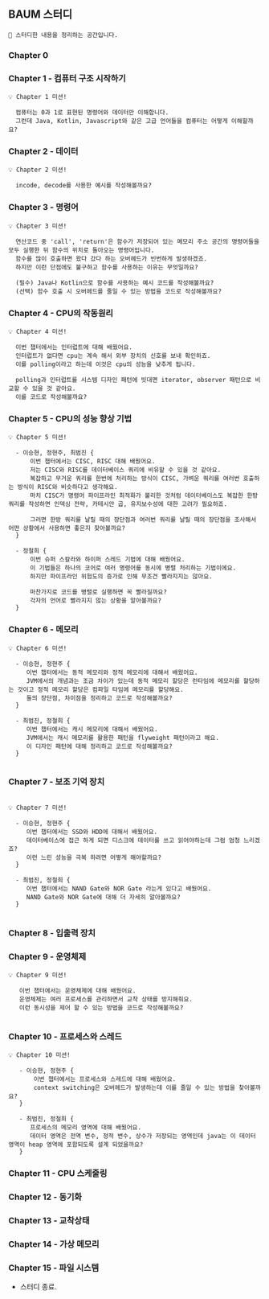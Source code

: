 ## BAUM 스터디

```
👋 스터디한 내용을 정리하는 공간입니다.
```

### Chapter 0

### Chapter 1 - 컴퓨터 구조 시작하기

```
💡 Chapter 1 미션!

  컴퓨터는 0과 1로 표현된 명령어와 데이터만 이해합니다.
  그런데 Java, Kotlin, Javascript와 같은 고급 언어들을 컴퓨터는 어떻게 이해할까요?
```

### Chapter 2 - 데이터

```
💡 Chapter 2 미션!

  incode, decode를 사용한 예시를 작성해볼까요?
```

### Chapter 3 - 명령어

```
💡 Chapter 3 미션!

  연산코드 중 'call', 'return'은 함수가 저장되어 있는 메모리 주소 공간의 명령어들을 모두 실행한 뒤 함수의 위치로 돌아오는 명령어입니다.
  함수를 많이 호출하면 왔다 갔다 하는 오버헤드가 빈번하게 발생하겠죠.
  하지만 이런 단점에도 불구하고 함수를 사용하는 이유는 무엇일까요?
  
  (필수) Java나 Kotlin으로 함수를 사용하는 예시 코드를 작성해볼까요? 
  (선택) 함수 호출 시 오버헤드를 줄일 수 있는 방법을 코드로 작성해볼까요? 
```

### Chapter 4 - CPU의 작동원리

```
💡 Chapter 4 미션!

  이번 챕터에서는 인터럽트에 대해 배웠어요. 
  인터럽트가 없다면 cpu는 계속 해서 외부 장치의 신호를 보내 확인하죠.
  이를 polling이라고 하는데 이것은 cpu의 성능을 낮추게 됩니다.
  
  polling과 인터럽트를 시스템 디자인 패턴에 빗대면 iterator, observer 패턴으로 비교할 수 있을 것 같아요.
  이를 코드로 작성해볼까요?
```

### Chapter 5 - CPU의 성능 향상 기법
```
💡 Chapter 5 미션!

  - 이승현, 정현주, 최범진 {
      이번 챕터에서는 CISC, RISC 대해 배웠어요.
      저는 CISC와 RISC를 데이터베이스 쿼리에 비유할 수 있을 것 같아요.
      복잡하고 무거운 쿼리를 한번에 처리하는 방식이 CISC, 가벼운 쿼리를 여러번 호출하는 방식이 RISC와 비슷하다고 생각해요.
      마치 CISC가 명령어 파이프라인 최적화가 불리한 것처럼 데이터베이스도 복잡한 한방 쿼리를 작성하면 인덱싱 전략, 카테시안 곱, 유지보수성에 대한 고려가 필요하죠.
    
      그러면 한방 쿼리를 날릴 때의 장단점과 여러번 쿼리를 날릴 때의 장단점을 조사해서 어떤 상황에서 사용하면 좋은지 찾아볼까요?
  }
  
  - 정철희 {
      이번 슈퍼 스칼라와 하이퍼 스레드 기법에 대해 배웠어요.
      이 기법들은 하나의 코어로 여러 명령어를 동시에 병렬 처리하는 기법이에요.
      하지만 파이프라인 위험도의 증가로 인해 무조건 빨라지지는 않아요.
      
      마찬가지로 코드를 병렬로 실행하면 꼭 빨라질까요?
      각자의 언어로 빨라지지 않는 상황을 알아볼까요?
  }
```

### Chapter 6 - 메모리

``` 
💡 Chapter 6 미션!

  - 이승현, 정현주 {
     이번 챕터에서는 동적 메모리와 정적 메모리에 대해서 배웠어요.
     JVM에서의 개념과는 조금 차이가 있는데 동적 메모리 할당은 런타임에 메모리를 할당하는 것이고 정적 메모리 할당은 컴파일 타임에 메모리를 할당해요.
     둘의 장단점, 차이점을 정리하고 코드로 작성해볼까요?
  }
  
  - 최범진, 정철희 {
     이번 챕터에서는 캐시 메모리에 대해서 배웠어요.
     JVM에서는 캐시 메모리를 활용한 패턴을 flyweight 패턴이라고 해요.
     이 디자인 패턴에 대해 정리하고 코드로 작성해볼까요?
  }
  
```

### Chapter 7 - 보조 기억 장치

```

💡 Chapter 7 미션!
  
  - 이승현, 정현주 {
     이번 챕터에서는 SSD와 HDD에 대해서 배웠어요.
     데이터베이스에 접근 하게 되면 디스크에 데이터를 쓰고 읽어야하는데 그럼 엄청 느리겠죠?
     이런 느린 성능을 극복 하려면 어떻게 해야할까요?
  }
  
  - 최범진, 정철희 {
     이번 챕터에서는 NAND Gate와 NOR Gate 라는게 있다고 배웠어요.
     NAND Gate와 NOR Gate에 대해 더 자세히 알아볼까요?
  }
  
```

### Chapter 8 - 입출력 장치

### Chapter 9 - 운영체제

```
💡 Chapter 9 미션!

   이번 챕터에서는 운영체제에 대해 배웠어요.
   운영체제는 여러 프로세스를 관리하면서 교착 상태를 방지해줘요.
   이런 동시성을 제어 할 수 있는 방법을 코드로 작성해볼까요?  
    
```

### Chapter 10 - 프로세스와 스레드

```
💡 Chapter 10 미션!

   - 이승현, 정현주 {
       이번 챕터에서는 프로세스와 스레드에 대해 배웠어요.
       context switching은 오버헤드가 발생하는데 이를 줄일 수 있는 방법을 찾아볼까요?
   }
   
   - 최범진, 정철희 {
      프로세스의 메모리 영역에 대해 배웠어요.
      데이터 영역은 전역 변수, 정적 변수, 상수가 저장되는 영역인데 java는 이 데이터 영역이 heap 영역에 포함되도록 설계 되었을까요?
   }
```

### Chapter 11 - CPU 스케줄링

### Chapter 12 - 동기화

### Chapter 13 - 교착상태

### Chapter 14 - 가상 메모리

### Chapter 15 - 파일 시스템

- 스터디 종료.
